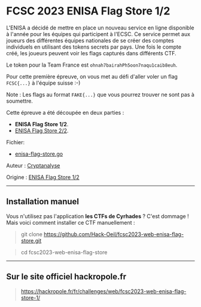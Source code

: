 # FCSC 2023 ENISA Flag Store 1/2

L'ENISA a décidé de mettre en place un nouveau service en ligne disponible à l'année pour les équipes 
qui participent à l'ECSC. Ce service permet aux joueurs des différentes équipes nationales de se créer 
des comptes individuels en utilisant des tokens secrets par pays. Une fois le compte créé, les joueurs 
peuvent voir les flags capturés dans différents CTF.

Le token pour la Team France est ```ohnah7bairahPh5oon7naqu1caib8euh```.

Pour cette première épreuve, on vous met au défi d'aller voler un flag ```FCSC{...}``` à l'équipe suisse :-)

Note : Les flags au format ```FAKE{...}``` que vous pourrez trouver ne sont pas à soumettre.

Cette épreuve a été découpée en deux parties :
- **ENISA Flag Store 1/2**.
- [ENISA Flag Store 2/2](README_2_2.md).

Fichier:
- [enisa-flag-store.go](enisa-flag-store.go)



Auteur : [Cryptanalyse](https://twitter.com/Cryptanalyse)

Origine : [ENISA Flag Store 1/2](https://hackropole.fr/fr/challenges/web/fcsc2023-web-enisa-flag-store-1/)



-----------


## Installation manuel
Vous n'utilisez pas l'application **les CTFs de Cyrhades** ? C'est dommage !
Mais voici comment installer ce CTF manuellement :

> git clone https://github.com/Hack-Oeil/fcsc2023-web-enisa-flag-store.git

> cd fcsc2023-web-enisa-flag-store


-----------


## Sur le site officiel hackropole.fr
> https://hackropole.fr/fr/challenges/web/fcsc2023-web-enisa-flag-store-1/